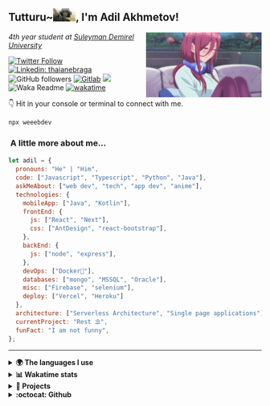 <h2>Tutturu~<img src="img/tuturu.gif" width="45" alt="">, I'm Adil Akhmetov! <img src="img/miku-dance.gif" width="50" alt=""></h2>
<img align='right' src="img/miku.gif" width="230" alt="">
<p><em>4th year student at <a href="https://sdu.edu.kz/">Suleyman Demirel University</a>
<a href="https://sdu.edu.kz/"><img src="img/sdu-ahegao.svg" align="right" width="100" alt=""></a>
</em></p>

[![Twitter Follow](https://img.shields.io/twitter/follow/weeebdev?label=Follow)](https://twitter.com/intent/follow?screen_name=weeebdev)
[![Linkedin: thaianebraga](https://img.shields.io/badge/-adildev-blue?style=flat-square&logo=Linkedin&logoColor=white&link=https://www.linkedin.com/in/adildev/)](https://www.linkedin.com/in/adildev/)
![GitHub followers](https://img.shields.io/github/followers/weeebdev?label=Follow&style=flat-square)
[![Gitlab](https://img.shields.io/badge/Gitlab-weeebdev-orange?style=flat-square&logo=gitlab)](https://gitlab.com/weeebdev)
![](https://visitor-badge.glitch.me/badge?page_id=weeebdev.weeebdev)
![Waka Readme](https://github.com/weeebdev/weeebdev/workflows/Waka%20Readme/badge.svg)
[![wakatime](https://wakatime.com/badge/user/1fb6390f-222e-4088-8de8-840ef1443858.svg)](https://wakatime.com/@1fb6390f-222e-4088-8de8-840ef1443858)
<!-- [![Leetcode badge](https://leetcode-badge.chyroc.cn/?name=user3449f)](https://leetcode.com/user3449f/) -->

👇 Hit in your console or terminal to connect with me.

```bash
npx weeebdev
```

### <img src="https://media.giphy.com/media/VgCDAzcKvsR6OM0uWg/giphy.gif" width="50" alt=""> A little more about me...

```javascript
let adil = {
  pronouns: "He" | "Him",
  code: ["Javascript", "Typescript", "Python", "Java"],
  askMeAbout: ["web dev", "tech", "app dev", "anime"],
  technologies: {
    mobileApp: ["Java", "Kotlin"],
    frontEnd: {
      js: ["React", "Next"],
      css: ["AntDesign", "react-bootstrap"],
    },
    backEnd: {
      js: ["node", "express"],
    },
    devOps: ["Docker🐳"],
    databases: ["mongo", "MSSQL", "Oracle"],
    misc: ["Firebase", "selenium"],
    deploy: ["Vercel", "Heroku"]
  },
  architecture: ["Serverless Architecture", "Single page applications"],
  currentProject: "Rest ⛱",
  funFact: "I am not funny",
};
```

---

<details>
  <summary><b>🌍 The languages I use</b></summary>
  <hr>
  
  
| ⏰ Past month | ⌛️ Past Year |
|---|---|
| <a href="https://wakatime.com/@adildev"><img src="https://wakatime.com/share/@adilDev/4ebe423a-b427-4031-b073-d221b9528df7.svg" height="300px"></a> | <a href="https://wakatime.com/@adildev"><img src="https://wakatime.com/share/@adilDev/1b4a30f1-9a7f-47fe-b8d2-0fc90f37fcd3.svg" height="300px"></a> |
</details>

<details>
<summary><b>📊 Wakatime stats</b><br></summary>
<div>
<hr/>

<!--START_SECTION:waka-->
![Code Time](http://img.shields.io/badge/Code%20Time-2%2C347%20hrs%2010%20mins-blue)

![Profile Views](http://img.shields.io/badge/Profile%20Views-4-blue)

![Lines of code](https://img.shields.io/badge/From%20Hello%20World%20I%27ve%20Written-2%20Million%20lines%20of%20code-blue)

**🐱 My GitHub Data** 

> 🏆 0 Contributions in the Year 2022
 > 
> 📦 271.0 kB Used in GitHub's Storage 
 > 
> 💼 Opted to Hire
 > 
> 📜 36 Public Repositories 
 > 
> 🔑 10 Private Repositories  
 > 
**I'm a Night 🦉** 

```text
🌞 Morning    20 commits     █░░░░░░░░░░░░░░░░░░░░░░░░   4.0% 
🌆 Daytime    152 commits    ███████░░░░░░░░░░░░░░░░░░   30.4% 
🌃 Evening    270 commits    █████████████░░░░░░░░░░░░   54.0% 
🌙 Night      58 commits     ███░░░░░░░░░░░░░░░░░░░░░░   11.6%

```
📅 **I'm Most Productive on Thursday** 

```text
Monday       100 commits    █████░░░░░░░░░░░░░░░░░░░░   20.0% 
Tuesday      62 commits     ███░░░░░░░░░░░░░░░░░░░░░░   12.4% 
Wednesday    52 commits     ██░░░░░░░░░░░░░░░░░░░░░░░   10.4% 
Thursday     145 commits    ███████░░░░░░░░░░░░░░░░░░   29.0% 
Friday       25 commits     █░░░░░░░░░░░░░░░░░░░░░░░░   5.0% 
Saturday     63 commits     ███░░░░░░░░░░░░░░░░░░░░░░   12.6% 
Sunday       53 commits     ██░░░░░░░░░░░░░░░░░░░░░░░   10.6%

```


📊 **This Week I Spent My Time On** 

```text
⌚︎ Time Zone: Asia/Almaty

💬 Programming Languages: 
TypeScript               6 hrs 27 mins       █████████░░░░░░░░░░░░░░░░   38.61% 
JavaScript               4 hrs 52 mins       ███████░░░░░░░░░░░░░░░░░░   29.19% 
JSON                     1 hr 33 mins        ██░░░░░░░░░░░░░░░░░░░░░░░   9.34% 
Other                    1 hr 23 mins        ██░░░░░░░░░░░░░░░░░░░░░░░   8.36% 
Markdown                 1 hr 5 mins         █░░░░░░░░░░░░░░░░░░░░░░░░   6.55%

🔥 Editors: 
VS Code                  15 hrs 23 mins      ███████████████████████░░   92.13% 
Fish                     1 hr 18 mins        ██░░░░░░░░░░░░░░░░░░░░░░░   7.87%

🐱‍💻 Projects: 
Dry Tooth 56             8 hrs 18 mins       ████████████░░░░░░░░░░░░░   49.7% 
Holy Waterfall 0         3 hrs 39 mins       █████░░░░░░░░░░░░░░░░░░░░   21.93% 
Divine Rice 31           1 hr 44 mins        ██░░░░░░░░░░░░░░░░░░░░░░░   10.42% 
Terminal                 1 hr 18 mins        ██░░░░░░░░░░░░░░░░░░░░░░░   7.87% 
Billowing Brook 89       1 hr 8 mins         █░░░░░░░░░░░░░░░░░░░░░░░░   6.82%

💻 Operating System: 
Linux                    16 hrs 42 mins      █████████████████████████   100.0%

```

**I Mostly Code in JavaScript** 

```text
JavaScript               12 repos            █████░░░░░░░░░░░░░░░░░░░░   19.67% 
Go                       12 repos            █████░░░░░░░░░░░░░░░░░░░░   19.67% 
Jupyter Notebook         11 repos            ████░░░░░░░░░░░░░░░░░░░░░   18.03% 
Java                     6 repos             ██░░░░░░░░░░░░░░░░░░░░░░░   9.84% 
TypeScript               6 repos             ██░░░░░░░░░░░░░░░░░░░░░░░   9.84%

```


**Timeline**

![Chart not found](https://raw.githubusercontent.com/weeebdev/weeebdev/master/charts/bar_graph.png) 


 Last Updated on 18/01/2022
<!--END_SECTION:waka-->
</div>
</details>

<details>
<summary><b>🧾 Projects</b></summary>
<hr>

|Project|Status|
|---|---|
|[![ReadMe Card](https://github-readme-stats.vercel.app/api/pin/?username=weeebdev&repo=waifu.pics&theme=dracula)](https://github.com/weeebdev/waifu.pics)|[![time tracker](https://wakatime.com/badge/github/weeebdev/waifu.pics.svg)](https://wakatime.com/badge/github/weeebdev/waifu.pics)|
|[![ReadMe Card](https://github-readme-stats.vercel.app/api/pin/?username=mentor-ship&repo=mentorship&theme=dracula)](https://github.com/Mentor-ship/Mentorship)|[![time tracker](https://wakatime.com/badge/github/Mentor-ship/Mentorship.svg)](https://wakatime.com/badge/github/Mentor-ship/Mentorship)|
|[![ReadMe Card](https://github-readme-stats.vercel.app/api/pin/?username=masters-and-Abu&repo=tolqyn&theme=dracula)](https://github.com/Masters-and-Abu/Tolqyn)|[![time tracker](https://wakatime.com/badge/github/Masters-and-Abu/Tolqyn.svg)](https://wakatime.com/badge/github/Masters-and-Abu/Tolqyn)|
|[![ReadMe Card](https://github-readme-stats.vercel.app/api/pin/?username=dracula&repo=unigram&theme=dracula)](https://github.com/dracula/unigram)||

</details>

<details>
  <summary><b>:octocat: Github</b></summary>
  <hr>
  <a href="https://sourcekarma.vercel.app/weeebdev"><img src="https://sourcekarma-og.vercel.app/api/weeebdev/github" alt="" align="left"/></a>
  <img src="https://github-readme-stats.vercel.app/api?username=weeebdev&show_icons=true&theme=dracula&hide_title=true&hide_rank=true&count_private=true" align="right"/>
</details>
<div align="center">
  <kbd>
    <img src="https://waifu.now.sh/sfw/hug" alt="">
  </kbd>
</div>

